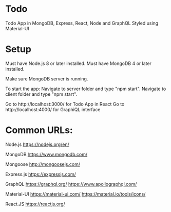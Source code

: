 # Todo
Todo App in MongoDB, Express, React, Node and GraphQL
Styled using Material-UI

# Setup
Must have Node.js 8 or later installed.
Must have MongoDB 4 or later installed.

Make sure MongoDB server is running.

To start the app:
Navigate to server folder and type "npm start".
Navigate to client folder and type "npm start".

Go to http://localhost:3000/ for Todo App in React
Go to http://localhost:4000/ for GraphiQL interface

# Common URLs:
Node.js
https://nodejs.org/en/

MongoDB
https://www.mongodb.com/

Mongoose
http://mongoosejs.com/

Express.js
https://expressjs.com/

GraphQL
https://graphql.org/
https://www.apollographql.com/

Material-UI
https://material-ui.com/
https://material.io/tools/icons/

React.JS
https://reactjs.org/
